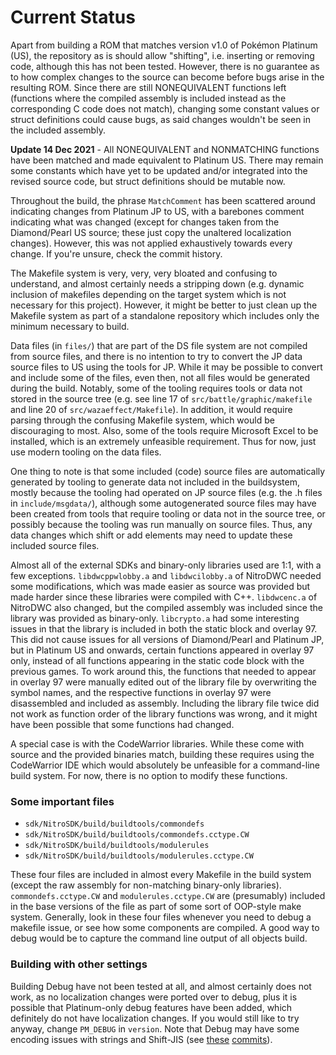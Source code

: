 # Current Status
Apart from building a ROM that matches version v1.0 of Pokémon Platinum (US), the repository as is should allow "shifting", i.e. inserting or removing code, although this has not been tested. However, there is no guarantee as to how complex changes to the source can become before bugs arise in the resulting ROM. Since there are still NONEQUIVALENT functions left (functions where the compiled assembly is included instead as the corresponding C code does not match), changing some constant values or struct definitions could cause bugs, as said changes wouldn't be seen in the included assembly. 

**Update 14 Dec 2021** - All NONEQUIVALENT and NONMATCHING functions have been matched and made equivalent to Platinum US. There may remain some constants which have yet to be updated and/or integrated into the revised source code, but struct definitions should be mutable now.

Throughout the build, the phrase `MatchComment` has been scattered around indicating changes from Platinum JP to US, with a barebones comment indicating what was changed (except for changes taken from the Diamond/Pearl US source; these just copy the unaltered localization changes). However, this was not applied exhaustively towards every change. If you're unsure, check the commit history.

The Makefile system is very, very, very bloated and confusing to understand, and almost certainly needs a stripping down (e.g. dynamic inclusion of makefiles depending on the target system which is not necessary for this project). However, it might be better to just clean up the Makefile system as part of a standalone repository which includes only the minimum necessary to build.

Data files (in `files/`) that are part of the DS file system are not compiled from source files, and there is no intention to try to convert the JP data source files to US using the tools for JP. While it may be possible to convert and include some of the files, even then, not all files would be generated during the build. Notably, some of the tooling requires tools or data not stored in the source tree (e.g. see line 17 of `src/battle/graphic/makefile` and line 20 of `src/wazaeffect/Makefile`). In addition, it would require parsing through the confusing Makefile system, which would be discouraging to most. Also, some of the tools require Microsoft Excel to be installed, which is an extremely unfeasible requirement. Thus for now, just use modern tooling on the data files.

One thing to note is that some included (code) source files are automatically generated by tooling to generate data not included in the buildsystem, mostly because the tooling had operated on JP source files (e.g. the .h files in `include/msgdata/`), although some autogenerated source files may have been created from tools that require tooling or data not in the source tree, or possibly because the tooling was run manually on source files. Thus, any data changes which shift or add elements may need to update these included source files.

Almost all of the external SDKs and binary-only libraries used are 1:1, with a few exceptions. `libdwcppwlobby.a` and `libdwcilobby.a` of NitroDWC needed some modifications, which was made easier as source was provided but made harder since these libraries were compiled with C++. `libdwcenc.a` of NitroDWC also changed, but the compiled assembly was included since the library was provided as binary-only. `libcrypto.a` had some interesting issues in that the library is included in both the static block and overlay 97. This did not cause issues for all versions of Diamond/Pearl and Platinum JP, but in Platinum US and onwards, certain functions appeared in overlay 97 only, instead of all functions appearing in the static code block with the previous games. To work around this, the functions that needed to appear in overlay 97 were manually edited out of the library file by overwriting the symbol names, and the respective functions in overlay 97 were disassembled and included as assembly. Including the library file twice did not work as function order of the library functions was wrong, and it might have been possible that some functions had changed.

A special case is with the CodeWarrior libraries. While these come with source and the provided binaries match, building these requires using the CodeWarrior IDE which would absolutely be unfeasible for a command-line build system. For now, there is no option to modify these functions.

### Some important files
- `sdk/NitroSDK/build/buildtools/commondefs`
- `sdk/NitroSDK/build/buildtools/commondefs.cctype.CW`
- `sdk/NitroSDK/build/buildtools/modulerules`
- `sdk/NitroSDK/build/buildtools/modulerules.cctype.CW`

These four files are included in almost every Makefile in the build system (except the raw assembly for non-matching binary-only libraries). `commondefs.cctype.CW` and `modulerules.cctype.CW` are (presumably) included in the base versions of the file as part of some sort of OOP-style make system. Generally, look in these four files whenever you need to debug a makefile issue, or see how some components are compiled. A good way to debug would be to capture the command line output of all objects build.

### Building with other settings

Building Debug have not been tested at all, and almost certainly does not work, as no localization changes were ported over to debug, plus it is possible that Platinum-only debug features have been added, which definitely do not have localization changes. If you would still like to try anyway, change `PM_DEBUG` in `version`. Note that Debug may have some encoding issues with strings and Shift-JIS (see [these](84f4642a7109eaaf8e477288e745a1725322601f) [commits](https://gitgud.io/gainax/pokemon_dp/-/commit/36c28a89fb832e7a115309c4a1eaf7e921ed380b)).
